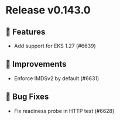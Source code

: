 # Release v0.143.0

## 🚀 Features

- Add support for EKS 1.27 (#6639)

## 🎯 Improvements

- Enforce IMDSv2 by default (#6631)

## 🐛 Bug Fixes

- Fix readiness probe in HTTP test (#6628)
